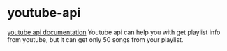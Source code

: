 # youtube-api

[youtube api documentation](https://developers.google.com/youtube/v3/docs/playlists/list)
Youtube api can help you with get playlist info from youtube, but it can get only 50 songs from your playlist.